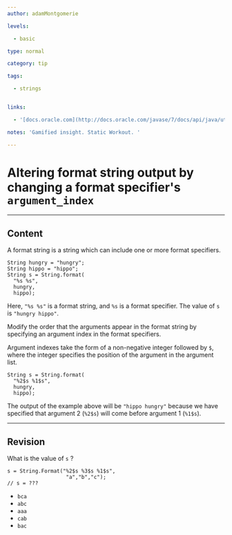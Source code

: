 ```yaml
---
author: adamMontgomerie

levels:

  - basic

type: normal

category: tip

tags:

  - strings


links:

  - '[docs.oracle.com](http://docs.oracle.com/javase/7/docs/api/java/util/Formatter.html){website}'

notes: 'Gamified insight. Static Workout. '

---
```


# Altering format string output by changing a format specifier's `argument_index`

---
## Content

A format string is a string which can include one or more format specifiers. 
```
String hungry = "hungry";
String hippo = "hippo";
String s = String.format(
  "%s %s",
  hungry, 
  hippo);
```
Here, `"%s %s"` is a format string, and `%s` is a format specifier. The value of `s` is `"hungry hippo"`.

Modify the order that the arguments appear in the format string by specifying an argument index in the format specifiers.

Argument indexes take the form of a non-negative integer followed by `$`, where the integer specifies the position of the argument in the argument list. 
```
String s = String.format(
  "%2$s %1$s",
  hungry, 
  hippo);
```
The output of the example above will be `"hippo hungry"` because we have specified that argument 2 (`%2$s`) will come before argument 1 (`%1$s`).

---
## Revision

What is the value of `s` ?
```
s = String.Format("%2$s %3$s %1$s",
                   "a","b","c");
// s = ???
```

* `bca` 
* `abc` 
* `aaa` 
* `cab` 
* `bac`

